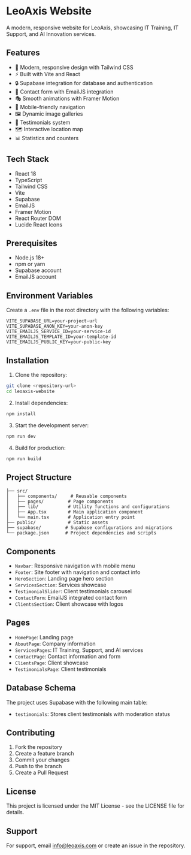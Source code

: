 # LeoAxis Website

A modern, responsive website for LeoAxis, showcasing IT Training, IT Support, and AI Innovation services.

## Features

- 🎨 Modern, responsive design with Tailwind CSS
- ⚡ Built with Vite and React
- 🔒 Supabase integration for database and authentication
- 📧 Contact form with EmailJS integration
- 🎭 Smooth animations with Framer Motion
- 📱 Mobile-friendly navigation
- 🖼️ Dynamic image galleries
- 💬 Testimonials system
- 🗺️ Interactive location map
- 📊 Statistics and counters

## Tech Stack

- React 18
- TypeScript
- Tailwind CSS
- Vite
- Supabase
- EmailJS
- Framer Motion
- React Router DOM
- Lucide React Icons

## Prerequisites

- Node.js 18+
- npm or yarn
- Supabase account
- EmailJS account

## Environment Variables

Create a `.env` file in the root directory with the following variables:

```env
VITE_SUPABASE_URL=your-project-url
VITE_SUPABASE_ANON_KEY=your-anon-key
VITE_EMAILJS_SERVICE_ID=your-service-id
VITE_EMAILJS_TEMPLATE_ID=your-template-id
VITE_EMAILJS_PUBLIC_KEY=your-public-key
```

## Installation

1. Clone the repository:
```bash
git clone <repository-url>
cd leoaxis-website
```

2. Install dependencies:
```bash
npm install
```

3. Start the development server:
```bash
npm run dev
```

4. Build for production:
```bash
npm run build
```

## Project Structure

```
├── src/
│   ├── components/     # Reusable components
│   ├── pages/         # Page components
│   ├── lib/           # Utility functions and configurations
│   ├── App.tsx        # Main application component
│   └── main.tsx       # Application entry point
├── public/            # Static assets
├── supabase/         # Supabase configurations and migrations
└── package.json      # Project dependencies and scripts
```

## Components

- `Navbar`: Responsive navigation with mobile menu
- `Footer`: Site footer with navigation and contact info
- `HeroSection`: Landing page hero section
- `ServicesSection`: Services showcase
- `TestimonialSlider`: Client testimonials carousel
- `ContactForm`: EmailJS integrated contact form
- `ClientsSection`: Client showcase with logos

## Pages

- `HomePage`: Landing page
- `AboutPage`: Company information
- `ServicesPages`: IT Training, Support, and AI services
- `ContactPage`: Contact information and form
- `ClientsPage`: Client showcase
- `TestimonialsPage`: Client testimonials

## Database Schema

The project uses Supabase with the following main table:

- `testimonials`: Stores client testimonials with moderation status

## Contributing

1. Fork the repository
2. Create a feature branch
3. Commit your changes
4. Push to the branch
5. Create a Pull Request

## License

This project is licensed under the MIT License - see the LICENSE file for details.

## Support

For support, email info@leoaxis.com or create an issue in the repository.
